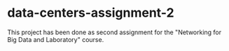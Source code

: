 # data-centers-assignment-2
This project has been done as second assignment for the "Networking for Big Data and Laboratory" course.
